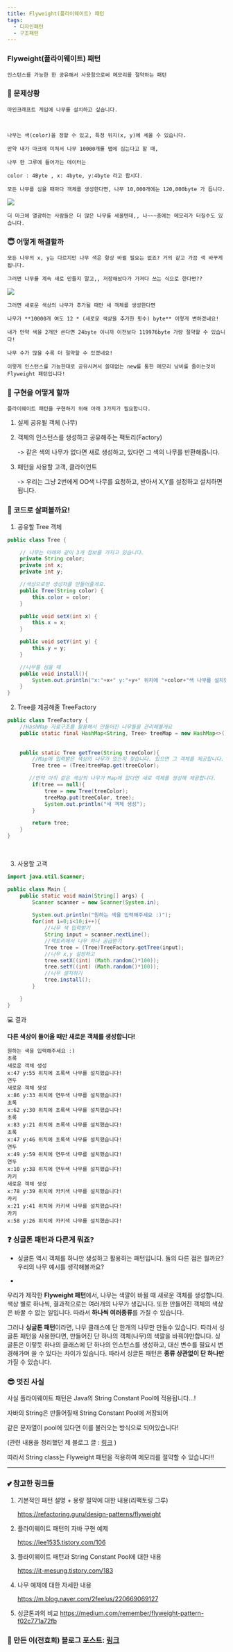 ```yaml
---
title: Flyweight(플라이웨이트) 패턴
tags:
  - 디자인패턴
  - 구조패턴
---
```




### Flyweight(플라이웨이트) 패턴

	인스턴스를 가능한 한 공유해서 사용함으로써 메모리를 절약하는 패턴

<!--more-->


### 👿 문제상황

	마인크래프트 게임에 나무를 설치하고 싶습니다. 



	나무는 색(color)을 정할 수 있고, 특정 위치(x, y)에 세울 수 있습니다.
	
	만약 내가 마크에 미쳐서 나무 10000개를 맵에 심는다고 할 때, 
	
	나무 한 그루에 들어가는 데이터는
	
	color : 4Byte , x: 4byte, y:4byte 라고 합시다.
	
	모든 나무를 심을 때마다 객체를 생성한다면, 나무 10,000개에는 120,000byte 가 듭니다.

![](https://images.velog.io/images/hoit_98/post/80015d98-c611-4252-8cde-0f4601769d85/image.png)

	더 마크에 열광하는 사람들은 더 많은 나무를 세울텐데,, 나~~~중에는 메모리가 터질수도 있습니다.



### 😇 어떻게 해결할까

	모든 나무의 x, y는 다르지만 나무 색은 항상 바뀔 필요는 없죠? 거의 같고 가끔 색 바꾸게 됩니다.
	
	그러면 나무를 계속 새로 만들지 말고,, 저장해놨다가 가져다 쓰는 식으로 한다면??


![](https://images.velog.io/images/hoit_98/post/953ebe1d-262c-4983-9d5e-408335881658/image.png)

	그러면 새로운 색상의 나무가 추가될 때만 새 객체를 생성한다면
	
	나무가 **10000개 여도 12 * (새로운 색상을 추가한 횟수) byte** 이렇게 변하겠네요!
	
	내가 만약 색을 2개만 쓴다면 24byte 이니까 이전보다 119976byte 가량 절약할 수 있습니다!
	
	나무 수가 많을 수록 더 절약할 수 있겠네요!
	
	이렇게 인스턴스를 가능한대로 공유시켜서 쓸데없는 new를 통한 메모리 낭비를 줄이는것이 Flyweight 패턴입니다!



### 🤔 구현을 어떻게 할까

	플라이웨이트 패턴을 구현하기 위해 아래 3가지가 필요합니다.

1. 실제 공유될 객체 (나무)

2. 객체의 인스턴스를 생성하고 공유해주는 팩토리(Factory) 

   -> 같은 색의 나무가 없다면 새로 생성하고, 있다면 그 색의 나무를 반환해줍니다.

3. 패턴을 사용할 고객, 클라이언트 

   -> 우리는 그냥 2번에게 OO색 나무를 요청하고, 받아서 X,Y를 설정하고 설치하면 됩니다.

   

### 📜 코드로 살펴볼까요!

1. 공유할 Tree 객체

```java
public class Tree {

    // 나무는 아래와 같이 3개 정보를 가지고 있습니다.
    private String color;
    private int x;
    private int y;

    //색상으로만 생성자를 만들어줄게요.
    public Tree(String color) {
        this.color = color;
    }

    public void setX(int x) {
        this.x = x;
    }

    public void setY(int y) {
        this.y = y;
    }

    //나무를 심을 때
    public void install(){
        System.out.println("x:"+x+" y:"+y+" 위치에 "+color+"색 나무를 설치했습니다!");
    }
}
```

   

  2. Tree를 제공해줄  TreeFactory

```java
public class TreeFactory {
    //HashMap 자료구조를 활용해서 만들어진 나무들을 관리해볼게요
    public static final HashMap<String, Tree> treeMap = new HashMap<>();
    
   
    public static Tree getTree(String treeColor){
        //Map에 입력받은 색상의 나무가 있는지 찾습니다. 있으면 그 객체를 제공합니다.
        Tree tree = (Tree)treeMap.get(treeColor); 

       //만약 아직 같은 색상의 나무가 Map에 없다면 새로 객체를 생성해 제공합니다.
        if(tree == null){
            tree = new Tree(treeColor);
            treeMap.put(treeColor, tree);
            System.out.println("새 객체 생성");
        }

        return tree;
    }
}
```

​    

  3. 사용할 고객

```java
import java.util.Scanner;

public class Main {
    public static void main(String[] args) {
        Scanner scanner = new Scanner(System.in);
        
        System.out.println("원하는 색을 입력해주세요 :)");
        for(int i=0;i<10;i++){
            //나무 색 입력받기
            String input = scanner.nextLine();
            //팩토리에서 나무 하나 공급받기
            Tree tree = (Tree)TreeFactory.getTree(input);
            //나무 x,y 설정하고
            tree.setX((int) (Math.random()*100));
            tree.setY((int) (Math.random()*100));
            //나무 설치하기
            tree.install();
        }

    }
}
```



 💻 결과

**다른 색상이 들어올 때만 새로운 객체를 생성합니다!**

```shell
원하는 색을 입력해주세요 :)
초록
새로운 객체 생성
x:47 y:55 위치에 초록색 나무를 설치했습니다!
연두
새로운 객체 생성
x:86 y:33 위치에 연두색 나무를 설치했습니다!
초록
x:62 y:30 위치에 초록색 나무를 설치했습니다!
초록
x:83 y:21 위치에 초록색 나무를 설치했습니다!
초록
x:47 y:46 위치에 초록색 나무를 설치했습니다!
연두
x:49 y:59 위치에 연두색 나무를 설치했습니다!
연두
x:10 y:38 위치에 연두색 나무를 설치했습니다!
카키
새로운 객체 생성
x:78 y:39 위치에 카키색 나무를 설치했습니다!
카키
x:21 y:41 위치에 카키색 나무를 설치했습니다!
카키
x:58 y:26 위치에 카키색 나무를 설치했습니다!
```

### ❓ 싱글톤 패턴과 다른게 뭐죠?

 - 싱글톤 역시 객체를 하나만 생성하고 활용하는 패턴입니다.
   둘의 다른 점은 뭘까요?
   우리의 나무 예시를 생각해볼까요?

* 

  우리가 제작한 **Flyweight 패턴**에서,
  나무는 색깔이 바뀔 때 새로운 객체를 생성합니다. 
  색상 별로 하나씩, 결과적으로는 여러개의 나무가 생깁니다.
  또한 만들어진 객체의 색상은 바꿀 수 없는 일입니다.
  따라서 **하나씩 여러종류**를 가질 수 있습니다.

  그러나 **싱글톤 패턴**이라면,
  나무 클래스에 단 한개의 나무만 만들수 있습니다.
  따라서 싱글톤 패턴을 사용한다면,
  만들어진 단 하나의 객체(나무)의 색깔을 바꿔야만합니다. 
  싱글톤은 이렇듯 하나의 클래스에 단 하나의 인스턴스를 생성하고, 대신 변수를 필요시 변경해가며 쓸 수 있다는 차이가 있습니다.
  따라서 싱글톤 패턴은 **종류 상관없이 단 하나만** 가질 수 있습니다.


### 😎 멋진 사실

사실 플라이웨이트 패턴은 Java의 String Constant Pool에 적용됩니다...!

자바의 String은 만들어질때 String Constant Pool에 저장되어 

같은 문자열이 pool에 있다면 이를 불러오는 방식으로 되어있습니다!

(관련 내용을 정리했던 제 블로그 글 : [링크](https://velog.io/@hoit_98/Assignment-StringBuffer-and-String-Builder) ) 

따라서 String class는 Flyweight 패턴을 적용하여 메모리를 절약할 수 있습니다!!


------

### 💕 참고한 링크들

1. 기본적인 패턴 설명 + 용량 절약에 대한 내용(리팩토링 그루)

   https://refactoring.guru/design-patterns/flyweight

2. 플라이웨이트 패턴의 자바 구현 예제

   https://lee1535.tistory.com/106

3. 플라이웨이트 패턴과 String Constant Pool에 대한 내용

   https://it-mesung.tistory.com/183

4. 나무 예제에 대한 자세한 내용

   https://m.blog.naver.com/2feelus/220669069127

5. 싱글톤과의 비교
   https://medium.com/remember/flyweight-pattern-f02c771a72fb

### 🥰 만든 이(전효희) 블로그 포스트: [링크](https://velog.io/@hoit_98/%EB%94%94%EC%9E%90%EC%9D%B8-%ED%8C%A8%ED%84%B4-Flyweight-%ED%8C%A8%ED%84%B4)
